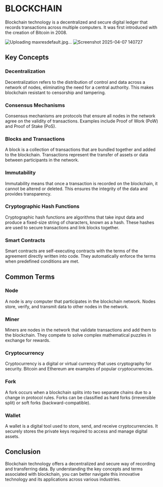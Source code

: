 # BLOCKCHAIN

Blockchain technology is a decentralized and secure digital ledger that records transactions across multiple computers. It was first introduced with the creation of Bitcoin in 2008. 


![Uploading maxresdefault.jpg…]()
![Screenshot 2025-04-07 140727](https://github.com/user-attachments/assets/54fc31b7-b617-4f0f-87ed-12d101b234f6)


## Key Concepts

### Decentralization
Decentralization refers to the distribution of control and data across a network of nodes, eliminating the need for a central authority. This makes blockchain resistant to censorship and tampering.

### Consensus Mechanisms
Consensus mechanisms are protocols that ensure all nodes in the network agree on the validity of transactions. Examples include Proof of Work (PoW) and Proof of Stake (PoS).

### Blocks and Transactions
A block is a collection of transactions that are bundled together and added to the blockchain. Transactions represent the transfer of assets or data between participants in the network.

### Immutability
Immutability means that once a transaction is recorded on the blockchain, it cannot be altered or deleted. This ensures the integrity of the data and provides transparency.

### Cryptographic Hash Functions
Cryptographic hash functions are algorithms that take input data and produce a fixed-size string of characters, known as a hash. These hashes are used to secure transactions and link blocks together.

### Smart Contracts
Smart contracts are self-executing contracts with the terms of the agreement directly written into code. They automatically enforce the terms when predefined conditions are met.

## Common Terms

### Node
A node is any computer that participates in the blockchain network. Nodes store, verify, and transmit data to other nodes in the network.

### Miner
Miners are nodes in the network that validate transactions and add them to the blockchain. They compete to solve complex mathematical puzzles in exchange for rewards.

### Cryptocurrency
Cryptocurrency is a digital or virtual currency that uses cryptography for security. Bitcoin and Ethereum are examples of popular cryptocurrencies.

### Fork
A fork occurs when a blockchain splits into two separate chains due to a change in protocol rules. Forks can be classified as hard forks (irreversible split) or soft forks (backward-compatible).

### Wallet
A wallet is a digital tool used to store, send, and receive cryptocurrencies. It securely stores the private keys required to access and manage digital assets.

## Conclusion
Blockchain technology offers a decentralized and secure way of recording and transferring data. By understanding the key concepts and terms associated with blockchain, you can better navigate this innovative technology and its applications across various industries.

